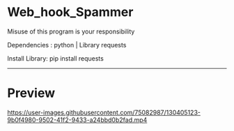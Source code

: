 # Web_hook_Spammer

Misuse of this program is your responsibility

Dependencies :
python |
Library requests

Install Library:
pip install requests

---------------------
# Preview

https://user-images.githubusercontent.com/75082987/130405123-9b0f4980-9502-41f2-9433-a24bbd0b2fad.mp4




